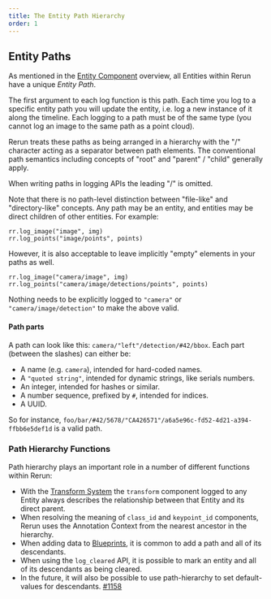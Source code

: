 ```yaml
---
title: The Entity Path Hierarchy
order: 1
---
```


## Entity Paths
As mentioned in the [Entity Component](entity-component.md) overview, all Entities within Rerun have a unique _Entity Path_.

The first argument to each log function is this path. Each time you log to a specific entity path you will update the entity, i.e. log a new instance of it along the timeline. Each logging to a path must be of the same type (you cannot log an image to the same path as a point cloud).

Rerun treats these paths as being arranged in a hierarchy with the "/" character acting as a separator between path
elements. The conventional path semantics including concepts of "root" and "parent" / "child" generally apply.

When writing paths in logging APIs the leading "/" is omitted.

Note that there is no path-level distinction between "file-like" and "directory-like" concepts. Any path may be an
entity, and entities may be direct children of other entities. For example:
```
rr.log_image("image", img)
rr.log_points("image/points", points)
```

However, it is also acceptable to leave implicitly "empty" elements in your paths as well.
```
rr.log_image("camera/image", img)
rr.log_points("camera/image/detections/points", points)
```
Nothing needs to be explicitly logged to `"camera"` or `"camera/image/detection"` to make the above valid.

#### Path parts

A path can look like this: `camera/"left"/detection/#42/bbox`. Each part (between the slashes) can either be:

* A name (e.g. `camera`), intended for hard-coded names.
* A `"quoted string"`, intended for dynamic strings, like serials numbers.
* An integer, intended for hashes or similar.
* A number sequence, prefixed by `#`, intended for indices.
* A UUID.

So for instance, `foo/bar/#42/5678/"CA426571"/a6a5e96c-fd52-4d21-a394-ffbb6e5def1d` is a valid path.


### Path Hierarchy Functions
Path hierarchy plays an important role in a number of different functions within Rerun:

 * With the [Transform System](spaces-and-transforms.md) the `transform` component logged to any Entity always describes
the relationship between that Entity and its direct parent.
 * When resolving the meaning of `class_id` and `keypoint_id` components, Rerun uses the Annotation Context from the nearest ancestor in the hierarchy.
 * When adding data to [Blueprints](../reference/viewer/blueprint.md), it is common to add a path and all of its descendants.
 * When using the `log_cleared` API, it is possible to mark an entity and all of its descendants as being cleared.
 * In the future, it will also be possible to use path-hierarchy to set default-values for descendants.
   [#1158](https://github.com/rerun-io/rerun/issues/1158)

